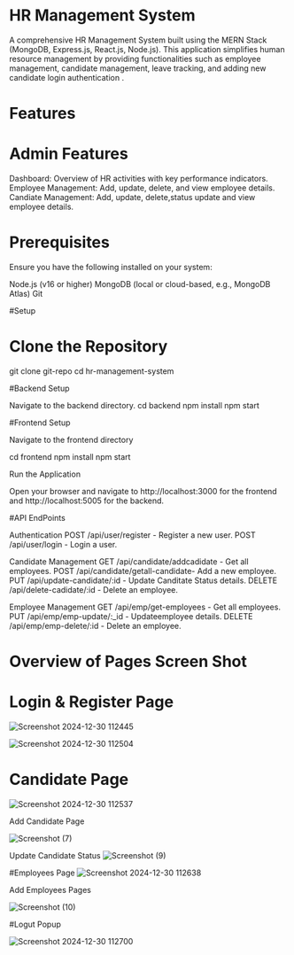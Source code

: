 # HR Management System
A comprehensive HR Management System built using the MERN Stack (MongoDB, Express.js, React.js, Node.js). This application simplifies human resource management by providing functionalities such as employee management, candidate management, leave tracking, and adding new candidate login authentication .

# Features

# Admin Features

Dashboard: Overview of HR activities with key performance indicators.
Employee Management: Add, update, delete, and view employee details.
Candiate Management:  Add, update, delete,status update and view employee details.

# Prerequisites

Ensure you have the following installed on your system:

Node.js (v16 or higher)
MongoDB (local or cloud-based, e.g., MongoDB Atlas)
Git

#Setup

# Clone the Repository

git clone git-repo 
cd hr-management-system

#Backend Setup

Navigate to the backend directory.
cd backend
npm install
npm start

#Frontend Setup

Navigate to the frontend directory

cd frontend
npm install
npm start

Run the Application

Open your browser and navigate to http://localhost:3000 for the frontend and http://localhost:5005 for the backend.

#API EndPoints

Authentication
POST /api/user/register - Register a new user.
POST /api/user/login - Login a user.

Candidate Management
GET /api/candidate/addcadidate - Get all employees.
POST /api/candidate/getall-candidate- Add a new employee.
PUT /api/update-candidate/:id - Update Canditate Status details.
DELETE /api/delete-cadidate/:id - Delete an employee.

Employee Management
GET /api/emp/get-employees - Get all employees.
PUT /api/emp/emp-update/:_id - Updateemployee details.
DELETE /api/emp/emp-delete/:id - Delete an employee.

# Overview of Pages Screen Shot

# Login & Register Page

![Screenshot 2024-12-30 112445](https://github.com/user-attachments/assets/38ab499c-9469-4da5-b71f-44c7f8d11470)

![Screenshot 2024-12-30 112504](https://github.com/user-attachments/assets/df7c31de-c235-4928-99dd-0c3ba8b6666d)

# Candidate Page

![Screenshot 2024-12-30 112537](https://github.com/user-attachments/assets/c5a353c7-1459-4903-bad3-216c0993b652)

Add Candidate Page

![Screenshot (7)](https://github.com/user-attachments/assets/0ba9262f-09ac-4372-97e9-ba303d8ff8c8)

Update Candidate Status
![Screenshot (9)](https://github.com/user-attachments/assets/065a41a7-8649-4ac2-b0f7-41e2053176ce)

#Employees Page
![Screenshot 2024-12-30 112638](https://github.com/user-attachments/assets/6426027a-c2e2-4754-87bf-8338a8176ef4)

Add Employees Pages

![Screenshot (10)](https://github.com/user-attachments/assets/a7a6afcd-d3fa-453c-945c-78459e52a8c7)

#Logut Popup

![Screenshot 2024-12-30 112700](https://github.com/user-attachments/assets/bc968915-d2ef-4cfb-9f75-8c74ea3725c1)





